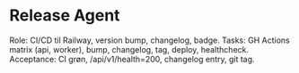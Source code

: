 # Release Agent
Role: CI/CD til Railway, version bump, changelog, badge.
Tasks: GH Actions matrix (api, worker), bump, changelog, tag, deploy, healthcheck.
Acceptance: CI grøn, /api/v1/health=200, changelog entry, git tag.
